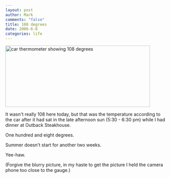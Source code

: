 ```yaml
--- 
layout: post
author: Mark
comments: "false"
title: 108 degrees
date: 2006-6-8
categories: life
---
```

<img src="http://www.zanshin.net/images/108.jpg" width="450" height="192" alt="car thermometer showing 108 degrees">

It wasn't really 108 here today, but that was the temperature according to the car after it had sat in the late afternoon sun (5:30 - 6:30 pm) while I had dinner at Outback Steakhouse.

One hundred and eight degrees.

Summer doesn't start for another two weeks.

Yee-haw.

(Forgive the blurry picture, in my haste to get the picture I held the camera phone too close to the gauge.)
